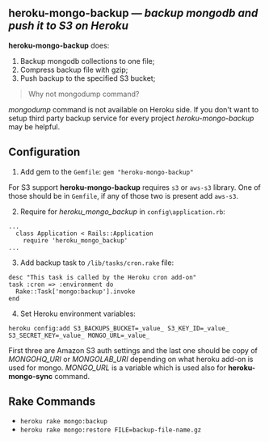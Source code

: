 ## heroku-mongo-backup *— backup mongodb and push it to S3 on Heroku*

**heroku-mongo-backup** does:

1. Backup mongodb collections to one file;
2. Compress backup file with gzip;
3. Push backup to the specified S3 bucket;

> Why not mongodump command?

*mongodump* command is not available on Heroku side. If you don't want to setup third party backup service for every project *heroku-mongo-backup* may be helpful.


## Configuration

1. Add gem to the ```Gemfile```: ```gem "heroku-mongo-backup"```

For S3 support **heroku-mongo-backup** requires ```s3``` or ```aws-s3``` library. One of those should be in ```Gemfile```, if any of those two is present add ```aws-s3```.

2. Require for *heroku_mongo_backup* in ```config\application.rb```:

```
...
  class Application < Rails::Application
    require 'heroku_mongo_backup'
...
```

3. Add backup task to ```/lib/tasks/cron.rake``` file:

```
desc "This task is called by the Heroku cron add-on"
task :cron => :environment do
  Rake::Task['mongo:backup'].invoke
end
```

4. Set Heroku environment variables:

```heroku config:add S3_BACKUPS_BUCKET=_value_ S3_KEY_ID=_value_ S3_SECRET_KEY=_value_ MONGO_URL=_value_```

First three are Amazon S3 auth settings and the last one should be copy of *MONGOHQ_URI* or *MONGOLAB_URI* depending on what heroku add-on is used for mongo. *MONGO_URL* is a variable which is used also for **heroku-mongo-sync** command.

## Rake Commands

* ```heroku rake mongo:backup```
* ```heroku rake mongo:restore FILE=backup-file-name.gz```

